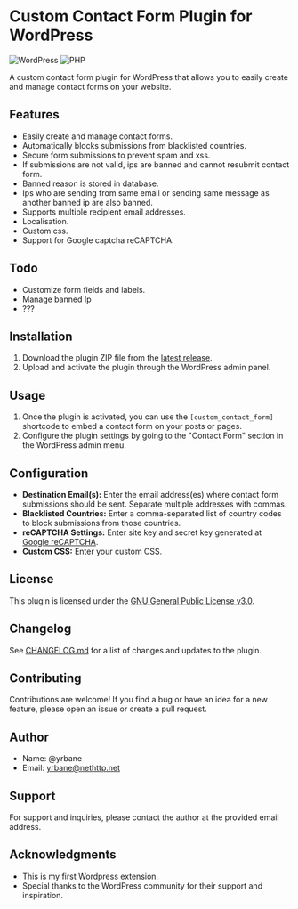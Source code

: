 # Custom Contact Form Plugin for WordPress

<!-- Ce badge affiche le nombre de téléchargements totaux du plugin nethttp.net-contact pour WordPress. Il peut être utile pour montrer la popularité du plugin. -->
![WordPress](https://img.shields.io/wordpress/plugin/dt/nethttp.net-contact)
![PHP](https://img.shields.io/badge/PHP-7.4%2B-blue)

A custom contact form plugin for WordPress that allows you to easily create and manage contact forms on your website. 

## Features

- Easily create and manage contact forms.
- Automatically blocks submissions from blacklisted countries.
- Secure form submissions to prevent spam and xss.
- If submissions are not valid, ips are banned and cannot resubmit contact form.
- Banned reason is stored in database.
- Ips who are sending from same email or sending same message as another banned ip are also banned.
- Supports multiple recipient email addresses.
- Localisation.
- Custom css.
- Support for Google captcha reCAPTCHA.

## Todo

- Customize form fields and labels.
- Manage banned Ip
- ???

## Installation

1. Download the plugin ZIP file from the [latest release](https://github.com/yrbane/nethttp.net-contact/releases/latest).
2. Upload and activate the plugin through the WordPress admin panel.

## Usage

1. Once the plugin is activated, you can use the `[custom_contact_form]` shortcode to embed a contact form on your posts or pages.
2. Configure the plugin settings by going to the "Contact Form" section in the WordPress admin menu.

## Configuration

- **Destination Email(s):** Enter the email address(es) where contact form submissions should be sent. Separate multiple addresses with commas.
- **Blacklisted Countries:** Enter a comma-separated list of country codes to block submissions from those countries.
- **reCAPTCHA Settings:** Enter site key and secret key generated at [Google reCAPTCHA](https://www.google.com/recaptcha/admin).
- **Custom CSS:** Enter your custom CSS.

## License

This plugin is licensed under the [GNU General Public License v3.0](LICENSE.md).

## Changelog

See [CHANGELOG.md](CHANGELOG.md) for a list of changes and updates to the plugin.

## Contributing

Contributions are welcome! If you find a bug or have an idea for a new feature, please open an issue or create a pull request.

## Author

- Name: @yrbane
- Email: <yrbane@nethttp.net>

## Support

For support and inquiries, please contact the author at the provided email address.

## Acknowledgments

- This is my first Wordpress extension.
- Special thanks to the WordPress community for their support and inspiration.

